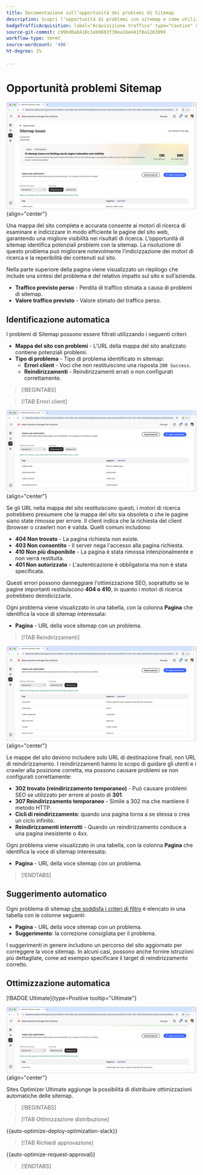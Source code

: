 ```yaml
---
title: Documentazione sull’opportunità dei problemi di Sitemap
description: Scopri l’opportunità di problemi con sitemap e come utilizzarla per migliorare l’acquisizione del traffico.
badgeTrafficAcquisition: label="Acquisizione traffico" type="Caution" url="../../opportunity-types/traffic-acquisition.md" tooltip="Acquisizione traffico"
source-git-commit: c99bd0ab418c1eb0693f39ea16ee41f8a1263099
workflow-type: tm+mt
source-wordcount: '486'
ht-degree: 1%

---
```



# Opportunità problemi Sitemap

![Opportunità problemi mappa del sito](./assets/sitemap-issues/hero.png){align="center"}

Una mappa del sito completa e accurata consente ai motori di ricerca di esaminare e indicizzare in modo efficiente le pagine del sito web, garantendo una migliore visibilità nei risultati di ricerca. L’opportunità di sitemap identifica potenziali problemi con la sitemap. La risoluzione di questo problema può migliorare notevolmente l’indicizzazione dei motori di ricerca e la reperibilità dei contenuti sul sito.

Nella parte superiore della pagina viene visualizzato un riepilogo che include una sintesi del problema e del relativo impatto sul sito e sull’azienda.

* **Traffico previsto perso** - Perdita di traffico stimata a causa di problemi di sitemap.
* **Valore traffico previsto** - Valore stimato del traffico perso.

## Identificazione automatica

I problemi di Sitemap possono essere filtrati utilizzando i seguenti criteri:

* **Mappa del sito con problemi** - L&#39;URL della mappa del sito analizzato contiene potenziali problemi.
* **Tipo di problema** - Tipo di problema identificato in sitemap:
   * **Errori client** - Voci che non restituiscono una risposta `200 Success`.
   * **Reindirizzamenti** - Reindirizzamenti errati o non configurati correttamente.

>[!BEGINTABS]

>[!TAB Errori client]

![Errori client di sitemap con identificazione automatica](./assets/sitemap-issues/auto-identify-client-errors.png){align="center"}

Se gli URL nella mappa del sito restituiscono questi, i motori di ricerca potrebbero presumere che la mappa del sito sia obsoleta o che le pagine siano state rimosse per errore. Il client indica che la richiesta del client (browser o crawler) non è valida. Quelli comuni includono:

* **404 Non trovato** - La pagina richiesta non esiste.
* **403 Non consentito** - Il server nega l&#39;accesso alla pagina richiesta.
* **410 Non più disponibile** - La pagina è stata rimossa intenzionalmente e non verrà restituita.
* **401 Non autorizzato** - L&#39;autenticazione è obbligatoria ma non è stata specificata.

Questi errori possono danneggiare l&#39;ottimizzazione SEO, soprattutto se le pagine importanti restituiscono **404 o 410**, in quanto i motori di ricerca potrebbero deindicizzarle.

Ogni problema viene visualizzato in una tabella, con la colonna **Pagina** che identifica la voce di sitemap interessata:

* **Pagina** - URL della voce sitemap con un problema.

>[!TAB Reindirizzamenti]

![Errori client di sitemap con identificazione automatica](./assets/sitemap-issues/auto-identify-redirects.png){align="center"}

Le mappe del sito devono includere solo URL di destinazione finali, non URL di reindirizzamento. I reindirizzamenti hanno lo scopo di guidare gli utenti e i crawler alla posizione corretta, ma possono causare problemi se non configurati correttamente:

* **302 trovato (reindirizzamento temporaneo)** - Può causare problemi SEO se utilizzato per errore al posto di **301**.
* **307 Reindirizzamento temporaneo** - Simile a 302 ma che mantiene il metodo HTTP.
* **Cicli di reindirizzamento**: quando una pagina torna a se stessa o crea un ciclo infinito.
* **Reindirizzamenti interrotti** - Quando un reindirizzamento conduce a una pagina inesistente o 4xx.

Ogni problema viene visualizzato in una tabella, con la colonna **Pagina** che identifica la voce di sitemap interessata:

* **Pagina** - URL della voce sitemap con un problema.

>[!ENDTABS]

## Suggerimento automatico

Ogni problema di sitemap [ che soddisfa i criteri di filtro](#auto-identify) è elencato in una tabella con le colonne seguenti:

* **Pagina** - URL della voce sitemap con un problema.
* **Suggerimento**: la correzione consigliata per il problema.

I suggerimenti in genere includono un percorso del sito aggiornato per correggere la voce sitemap. In alcuni casi, possono anche fornire istruzioni più dettagliate, come ad esempio specificare il target di reindirizzamento corretto.

## Ottimizzazione automatica

[!BADGE Ultimate]{type=Positive tooltip="Ultimate"}

![Problemi relativi all&#39;ottimizzazione automatica di Sitemap](./assets/sitemap-issues/auto-optimize.png){align="center"}

Sites Optimizer Ultimate aggiunge la possibilità di distribuire ottimizzazioni automatiche delle sitemap.

>[!BEGINTABS]

>[!TAB Ottimizzazione distribuzione]

{{auto-optimize-deploy-optimization-slack}}

>[!TAB Richiedi approvazione]

{{auto-optimize-request-approval}}

>[!ENDTABS]

